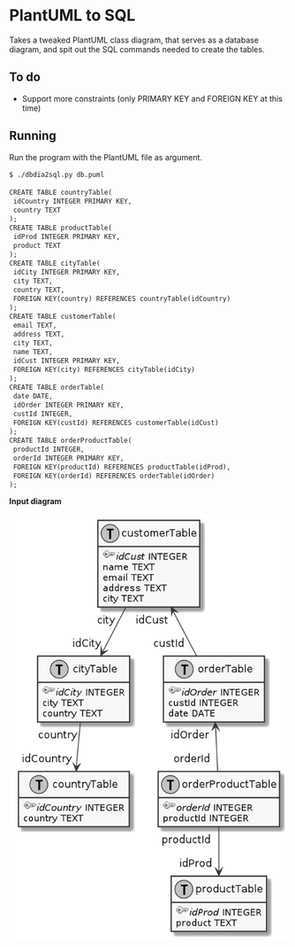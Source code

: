 # PlantUML to SQL
 
Takes a tweaked PlantUML class diagram, that serves as a database diagram, and
spit out the SQL commands needed to create the tables.

## To do
 * Support more constraints (only PRIMARY KEY and FOREIGN KEY at this time)
 
## Running

Run the program with the PlantUML file as argument.

    $ ./dbdia2sql.py db.puml 
    
    CREATE TABLE countryTable(
     idCountry INTEGER PRIMARY KEY,
     country TEXT
    );
    CREATE TABLE productTable(
     idProd INTEGER PRIMARY KEY,
     product TEXT
    );
    CREATE TABLE cityTable(
     idCity INTEGER PRIMARY KEY,
     city TEXT,
     country TEXT,
     FOREIGN KEY(country) REFERENCES countryTable(idCountry)
    );
    CREATE TABLE customerTable(
     email TEXT,
     address TEXT,
     city TEXT,
     name TEXT,
     idCust INTEGER PRIMARY KEY,
     FOREIGN KEY(city) REFERENCES cityTable(idCity)
    );
    CREATE TABLE orderTable(                                                                                                                                                                                                   
     date DATE,                                                                                                                                                                                                                
     idOrder INTEGER PRIMARY KEY,                                                                                                                                                                                              
     custId INTEGER,                                                                                                                                                                                                           
     FOREIGN KEY(custId) REFERENCES customerTable(idCust)                                                                                                                                                                      
    );                                                                                                                                                                                                                         
    CREATE TABLE orderProductTable(                                                                                                                                                                                            
     productId INTEGER,                                                                                                                                                                                                        
     orderId INTEGER PRIMARY KEY,                                                                                                                                                                                              
     FOREIGN KEY(productId) REFERENCES productTable(idProd),                                                                                                                                                                   
     FOREIGN KEY(orderId) REFERENCES orderTable(idOrder)                                                                                                                                                                       
    ); 

**Input diagram**

![Input database diagram](db.png)
